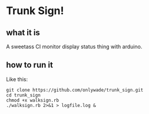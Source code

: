# Trunk Sign!

## what it is

A sweetass CI monitor display status thing with arduino.

## how to run it

Like this:

    git clone https://github.com/onlywade/trunk_sign.git
    cd trunk_sign
    chmod +x walksign.rb
    ./walksign.rb 2>&1 > logfile.log &
